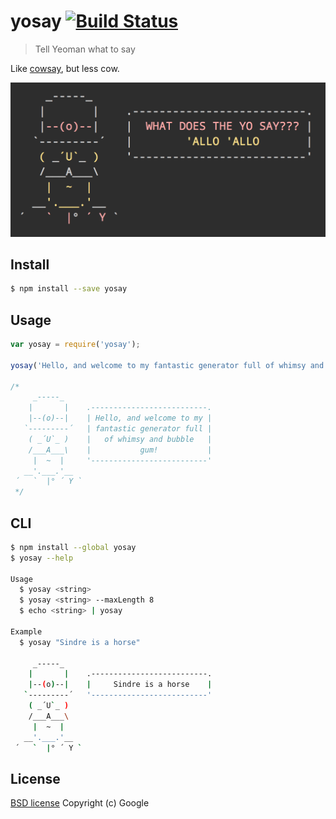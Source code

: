 # yosay [![Build Status](https://travis-ci.org/yeoman/yosay.svg?branch=master)](https://travis-ci.org/yeoman/yosay)

> Tell Yeoman what to say

Like [cowsay](http://en.wikipedia.org/wiki/Cowsay), but less cow.

![](screenshot.png)


## Install

```sh
$ npm install --save yosay
```


## Usage

```js
var yosay = require('yosay');

yosay('Hello, and welcome to my fantastic generator full of whimsy and bubble gum!');

/*
     _-----_
    |       |    .--------------------------.
    |--(o)--|    | Hello, and welcome to my |
   `---------´   | fantastic generator full |
    ( _´U`_ )    |   of whimsy and bubble   |
    /___A___\    |           gum!           |
     |  ~  |     '--------------------------'
   __'.___.'__
 ´   `  |° ´ Y `
 */
```


## CLI

```sh
$ npm install --global yosay
$ yosay --help

Usage
  $ yosay <string>
  $ yosay <string> --maxLength 8
  $ echo <string> | yosay

Example
  $ yosay "Sindre is a horse"

     _-----_
    |       |    .--------------------------.
    |--(o)--|    |     Sindre is a horse    |
   `---------´   '--------------------------'
    ( _´U`_ )
    /___A___\
     |  ~  |
   __'.___.'__
 ´   `  |° ´ Y `
```


## License
[BSD license](http://opensource.org/licenses/bsd-license.php)
Copyright (c) Google
